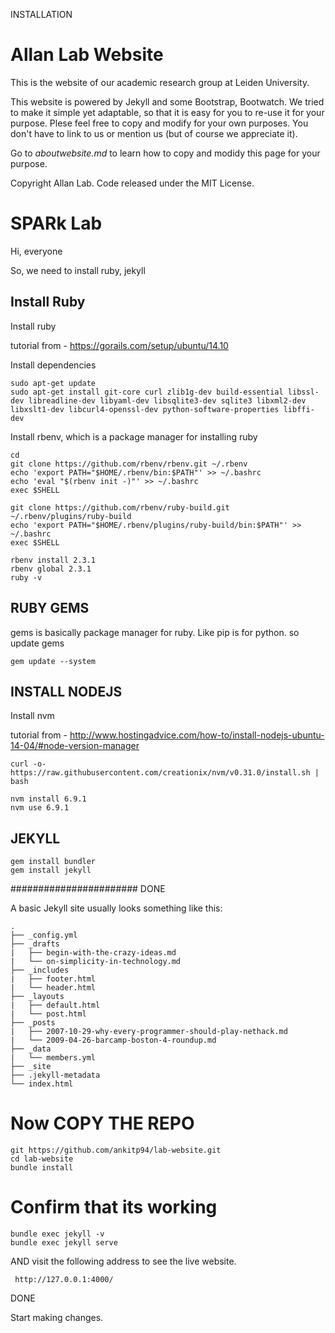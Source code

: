 INSTALLATION

# Allan Lab Website

This is the website of our academic research group at Leiden University.

This website is powered by Jekyll and some Bootstrap, Bootwatch. We tried to make it simple yet adaptable, so that it is easy for you to re-use it for your purpose. Plese feel free to copy and modify for your own purposes.  You don't have to link to us or mention us (but of course we appreciate it).

Go to *aboutwebsite.md*  to learn how to copy and modidy this page for your purpose. 


Copyright Allan Lab. Code released under the MIT License.



# SPARk Lab
Hi, everyone

So, we need to install ruby, jekyll


## Install Ruby

Install ruby

tutorial from - https://gorails.com/setup/ubuntu/14.10

Install dependencies 
```
sudo apt-get update
sudo apt-get install git-core curl zlib1g-dev build-essential libssl-dev libreadline-dev libyaml-dev libsqlite3-dev sqlite3 libxml2-dev libxslt1-dev libcurl4-openssl-dev python-software-properties libffi-dev
```

Install rbenv, which is a package manager for installing ruby

```
cd
git clone https://github.com/rbenv/rbenv.git ~/.rbenv
echo 'export PATH="$HOME/.rbenv/bin:$PATH"' >> ~/.bashrc
echo 'eval "$(rbenv init -)"' >> ~/.bashrc
exec $SHELL

git clone https://github.com/rbenv/ruby-build.git ~/.rbenv/plugins/ruby-build
echo 'export PATH="$HOME/.rbenv/plugins/ruby-build/bin:$PATH"' >> ~/.bashrc
exec $SHELL

rbenv install 2.3.1
rbenv global 2.3.1
ruby -v
```



## RUBY GEMS
gems is basically package manager for ruby. Like pip is for python.
so update gems

```
gem update --system
```

## INSTALL NODEJS

Install nvm

tutorial from - http://www.hostingadvice.com/how-to/install-nodejs-ubuntu-14-04/#node-version-manager

```
curl -o- https://raw.githubusercontent.com/creationix/nvm/v0.31.0/install.sh | bash

nvm install 6.9.1
nvm use 6.9.1
```

## JEKYLL


```
gem install bundler
gem install jekyll
```

#######################
DONE

A basic Jekyll site usually looks something like this:
```
.
├── _config.yml
├── _drafts
|   ├── begin-with-the-crazy-ideas.md
|   └── on-simplicity-in-technology.md
├── _includes
|   ├── footer.html
|   └── header.html
├── _layouts
|   ├── default.html
|   └── post.html
├── _posts
|   ├── 2007-10-29-why-every-programmer-should-play-nethack.md
|   └── 2009-04-26-barcamp-boston-4-roundup.md
├── _data
|   └── members.yml
├── _site
├── .jekyll-metadata
└── index.html
```
# Now COPY THE REPO
```
git https://github.com/ankitp94/lab-website.git
cd lab-website
bundle install
```
# Confirm that its working
```
bundle exec jekyll -v
bundle exec jekyll serve
```
AND
visit the following address to see the live website.
```
 http://127.0.0.1:4000/
```

DONE


Start making changes.
